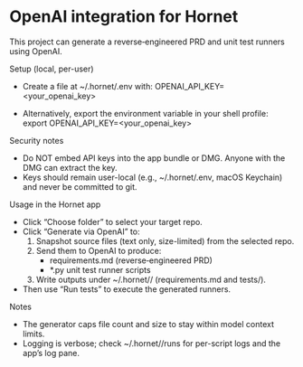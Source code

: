 # OpenAI integration for Hornet

This project can generate a reverse‑engineered PRD and unit test runners using OpenAI.

Setup (local, per-user)
- Create a file at ~/.hornet/.env with:
  OPENAI_API_KEY=<your_openai_key>

- Alternatively, export the environment variable in your shell profile:
  export OPENAI_API_KEY=<your_openai_key>

Security notes
- Do NOT embed API keys into the app bundle or DMG. Anyone with the DMG can extract the key.
- Keys should remain user-local (e.g., ~/.hornet/.env, macOS Keychain) and never be committed to git.

Usage in the Hornet app
- Click “Choose folder” to select your target repo.
- Click “Generate via OpenAI” to:
  1) Snapshot source files (text only, size-limited) from the selected repo.
  2) Send them to OpenAI to produce:
     - requirements.md (reverse‑engineered PRD)
     - *.py unit test runner scripts
  3) Write outputs under ~/.hornet/<repo-name>/ (requirements.md and tests/).
- Then use “Run tests” to execute the generated runners.

Notes
- The generator caps file count and size to stay within model context limits.
- Logging is verbose; check ~/.hornet/<repo-name>/runs for per-script logs and the app’s log pane.
